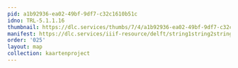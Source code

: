 ```yaml
---
pid: a1b92936-ea02-49bf-9df7-c32c1610b51c
idno: TRL-5.1.1.16
thumbnail: https://dlc.services/thumbs/7/4/a1b92936-ea02-49bf-9df7-c32c1610b51c/full/400,339/0/default.jpg
manifest: https://dlc.services/iiif-resource/delft/string1string2string3/kaartenproject-2007/TRL-5.1.1.16
order: '025'
layout: map
collection: kaartenproject
---
```

